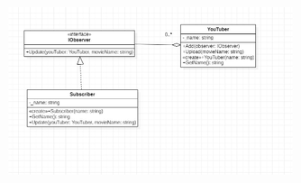 ![image](https://github.com/RedRabel99/23-Design-patterns-challange/blob/main/Observer/Diagram.jpg)
